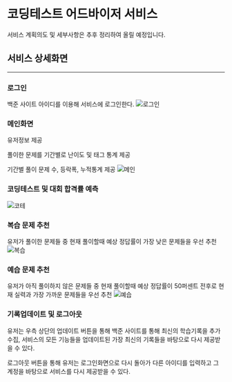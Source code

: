 # 코딩테스트 어드바이저 서비스

서비스 계획의도 및 세부사항은 추후 정리하여 올릴 예정입니다.

## 서비스 상세화면

---

### 로그인

백준 사이트 아이디를 이용해 서비스에 로그인한다.
![로그인](https://github.com/djh0211/CodingTestAdvisorService/assets/77885587/bfa55b3c-16a5-49fb-828d-e84c2b915490)

### 메인화면

유저정보 제공

풀이한 문제를 기간별로 난이도 및 태그 통계 제공

기간별 풀이 문제 수, 등락폭, 누적통계 제공
![메인](https://github.com/djh0211/CodingTestAdvisorService/assets/77885587/92b4703f-f7b2-4ab6-83d2-901672be937e)

### 코딩테스트 및 대회 합격률 예측
![코테](https://github.com/djh0211/CodingTestAdvisorService/assets/77885587/e5e34c2f-881d-40a3-8e08-b9687f9cc507)

### 복습 문제 추천

유저가 풀이한 문제들 중 현재 풀이할때 예상 정답률이 가장 낮은 문제들을 우선 추천
![복습](https://github.com/djh0211/CodingTestAdvisorService/assets/77885587/4e155a38-b788-4c82-81d6-c60e9dfe2e98)

### 예습 문제 추천

유저가 아직 풀이하지 않은 문제들 중 현재 풀이할때 예상 정답률이 50퍼센트 전후로 현재 실력과 가장 가까운 문제들을 우선 추천
![예습](https://github.com/djh0211/CodingTestAdvisorService/assets/77885587/4faac5c9-a630-4cdc-974b-15b87cdada91)

### 기록업데이트 및 로그아웃

유저는 우측 상단의 업데이트 버튼을 통해 백준 사이트를 통해 최신의 학습기록을 추가 수집, 서비스의 모든 기능들을 업데이트된 가장 최신의 기록들을 바탕으로 다시 제공받을 수 있다.

로그아웃 버튼을 통해 유저는 로그인화면으로 다시 돌아가 다른 아이디를 입력하고 그 계정을 바탕으로 서비스를 다시 제공받을 수 있다.
